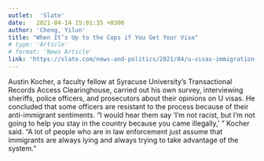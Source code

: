 ```yaml
---
outlet:  'Slate'
date:   2021-04-14 15:01:35 +0300
author: 'Cheng, Yilun'
title: "When It’s Up to the Cops if You Get Your Visa"
# type: 'Article'
# format: 'News Article'
link: 'https://slate.com/news-and-politics/2021/04/u-visas-immigration-cop-conflict.html'
---
```

Austin Kocher, a faculty fellow at Syracuse University’s Transactional Records Access Clearinghouse, carried out his own survey, interviewing sheriffs, police officers, and prosecutors about their opinions on U visas. He concluded that some officers are resistant to the process because of their anti-immigrant sentiments. “I would hear them say ‘I’m not racist, but I’m not going to help you stay in the country because you came illegally,’ ” Kocher said. “A lot of people who are in law enforcement just assume that immigrants are always lying and always trying to take advantage of the system.”
